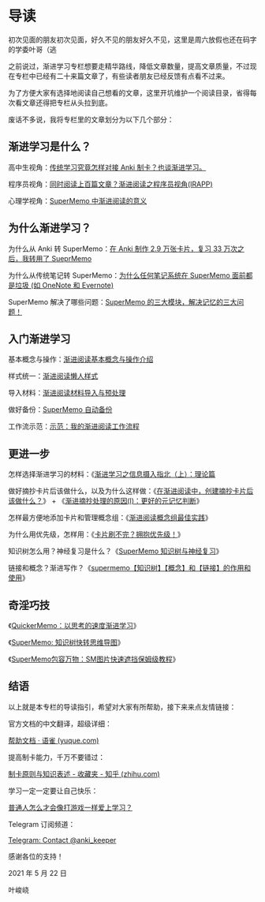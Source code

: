 # 导读

初次见面的朋友初次见面，好久不见的朋友好久不见，这里是周六放假也还在码字的学委叶哥（逃

之前说过，渐进学习专栏想要走精华路线，降低文章数量，提高文章质量，不过现在专栏中已经有二十来篇文章了，有些读者朋友已经反馈有点看不过来。

为了方便大家有选择地阅读自己想看的文章，这里开坑维护一个阅读目录，省得每次看文章还得把专栏从头拉到底。

废话不多说，我将专栏里的文章划分为以下几个部分：

## 渐进学习是什么？

高中生视角：[传统学习究竟怎样对接 Anki 制卡？也谈渐进学习。](./2450556)

程序员视角：[同时阅读上百篇文章？渐进阅读之程序员视角(IRAPP)](./2450557)

心理学视角：[SuperMemo 中渐进阅读的意义](./2450558)

## 为什么渐进学习？

为什么从 Anki 转 SuperMemo：[在 Anki 制作 2.9 万张卡片，复习 33 万次之后，我转用了 SueprMemo](./2450560)

为什么从传统笔记转 SuperMemo：[为什么任何笔记系统在 SuperMemo 面前都是垃圾 (如 OneNote 和 Evernote)](./2450561)

SuperMemo 解决了哪些问题：[SuperMemo 的三大模块，解决记忆的三大问题！](./2450562)

## 入门渐进学习

基本概念与操作：[渐进阅读基本概念与操作介绍](https://zhuanlan.zhihu.com/p/313684185)

样式统一：[渐进阅读懒人样式](https://zhuanlan.zhihu.com/p/318653942)

导入材料：[渐进阅读材料导入与预处理](https://zhuanlan.zhihu.com/p/321701995)

做好备份：[SuperMemo 自动备份](https://zhuanlan.zhihu.com/p/351606263)

工作流示范：[示范：我的渐进阅读工作流程](https://zhuanlan.zhihu.com/p/322673517)

## **更进一步**

怎样选择渐进学习的材料：《[渐进学习之信息摄入指北（上）：理论篇](https://zhuanlan.zhihu.com/p/365604007)

做好摘抄卡片后该做什么，以及为什么这样做：《[在渐进阅读中，创建摘抄卡片后该做什么？](https://zhuanlan.zhihu.com/p/352611888)》 + 《[渐进摘抄处理的原因(I)：更好的元记忆判断](https://zhuanlan.zhihu.com/p/352763959)》

怎样最方便地添加卡片和管理概念组：《[渐进阅读概念组最佳实践](https://zhuanlan.zhihu.com/p/360355624)》

为什么用优先级，怎样用：《[卡片刷不完？拥抱优先级！](https://zhuanlan.zhihu.com/p/364351955)》

知识树怎么用？神经复习是什么？《[SuperMemo 知识树与神经复习](https://zhuanlan.zhihu.com/p/364622932)》

链接和概念？渐进写作？《[supermemo【知识树】【概念】和【链接】的作用和使用](https://zhuanlan.zhihu.com/p/377680572)》

## 奇淫巧技

《[QuickerMemo：以思考的速度渐进学习](https://zhuanlan.zhihu.com/p/374212495)》

《[SuperMemo: 知识树快转思维导图](https://zhuanlan.zhihu.com/p/368976134)》

《[SuperMemo包容万物：SM图片快速遮挡保姆级教程](https://zhuanlan.zhihu.com/p/377280556)》

## 结语

以上就是本专栏的导读指引，希望对大家有所帮助，接下来来点友情链接：

官方文档的中文翻译，超级详细：

[帮助文档 · 语雀 (yuque.com)](https://www.yuque.com/supermemo/wiki)

提高制卡能力，千万不要错过：

[制卡原则与知识表述 - 收藏夹 - 知乎 (zhihu.com)](https://www.zhihu.com/collection/614280525)

学习一定一定要让自己快乐：

[普通人怎么才会像打游戏一样爱上学习？](https://www.zhihu.com/question/429432467/answer/1578551193)

Telegram 订阅频道：

[Telegram: Contact @anki\_keeper](https://t.me/anki_keeper)

感谢各位的支持！

2021 年 5 月 22 日

叶峻峣